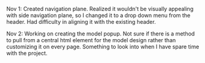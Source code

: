 Nov 1: Created navigation plane. Realized it wouldn't be visually appealing with side navigation plane, so I changed it to a drop down menu from the header. Had difficulty in aligning it with the existing header.

Nov 2: Working on creating the model popup. Not sure if there is a method to pull from a central html element for the model design rather than customizing it on every page. Something to look into when I have spare time with the project. 
